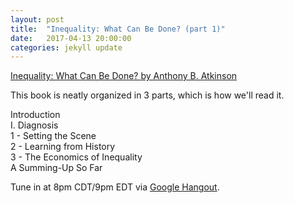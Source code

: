 ```yaml
---
layout: post
title:  "Inequality: What Can Be Done? (part 1)"
date:   2017-04-13 20:00:00
categories: jekyll update
---
```


[Inequality: What Can Be Done? by Anthony B. Atkinson](https://www.amazon.com/dp/B00WQRFC30/ref=dp-kindle-redirect?_encoding=UTF8&btkr=1)

This book is neatly organized in 3 parts, which is how we'll read it. 

Introduction  
I. Diagnosis  
1 - Setting the Scene  
2 - Learning from History  
3 - The Economics of Inequality  
A Summing-Up So Far  

Tune in at 8pm CDT/9pm EDT via [Google Hangout](https://plus.google.com/hangouts/_/calendar/d2lsbGlhbXMucmViZWNjYUBnbWFpbC5jb20.3jo4j9mpeebs33brmietpc2vbc?authuser=0).
